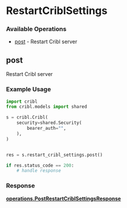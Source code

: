 # RestartCriblSettings

### Available Operations

* [post](#post) - Restart Cribl server

## post

Restart Cribl server

### Example Usage

```python
import cribl
from cribl.models import shared

s = cribl.Cribl(
    security=shared.Security(
        bearer_auth="",
    ),
)


res = s.restart_cribl_settings.post()

if res.status_code == 200:
    # handle response
```


### Response

**[operations.PostRestartCriblSettingsResponse](../../models/operations/postrestartcriblsettingsresponse.md)**

